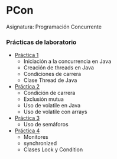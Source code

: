 # PCon
Asignatura: Programación Concurrente

### Prácticas de laboratorio
- [Práctica 1](https://github.com/martinfdezdg/PCon/tree/main/Laboratorio/P1)
  - Iniciación a la concurrencia en Java
  - Creación de threads en Java
  - Condiciones de carrera
  - Clase Thread de Java
- [Práctica 2](https://github.com/martinfdezdg/PCon/tree/main/Laboratorio/P2)
  - Condición de carrera
  - Exclusión mutua
  - Uso de volatile en Java
  - Uso de volatile con arrays
- [Práctica 3](https://github.com/martinfdezdg/PCon/tree/main/Laboratorio/P3)
  - Uso de semáforos
- [Práctica 4](https://github.com/martinfdezdg/PCon/tree/main/Laboratorio/P4)
  - Monitores
  - synchronized
  - Clases Lock y Condition
